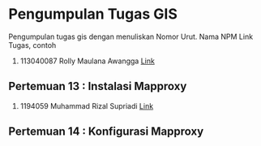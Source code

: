 # Pengumpulan Tugas GIS
Pengumpulan tugas gis dengan menuliskan
Nomor Urut. Nama NPM Link Tugas, contoh
1. 113040087 Rolly Maulana Awangga [Link](https://kampus.awangga.net/)

## Pertemuan 13 : Instalasi Mapproxy
1. 1194059 Muhammad Rizal Supriadi [Link](https://youtu.be/8XdQbwZ2-1Y)


## Pertemuan 14 : Konfigurasi Mapproxy
